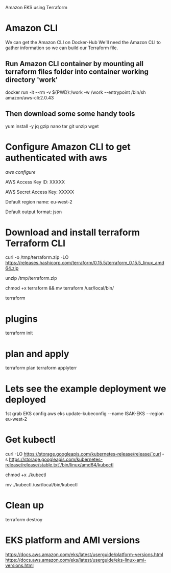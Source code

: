 Amazon EKS using Terraform

# Amazon CLI
We can get the Amazon CLI on Docker-Hub
We'll need the Amazon CLI to gather information so we can build our Terraform file.

## Run Amazon CLI container by mounting all terraform files folder into container working directory 'work'
docker run -it --rm -v ${PWD}:/work -w /work --entrypoint /bin/sh amazon/aws-cli:2.0.43

## Then download some some handy tools 
yum install -y jq gzip nano tar git unzip wget

# Configure Amazon CLI to get authenticated with aws

*aws configure*

AWS Access Key ID: XXXXX

AWS Secret Access Key: XXXXX

Default region name: eu-west-2

Default output format: json


# Download and install terraform Terraform CLI

curl -o /tmp/terraform.zip -LO https://releases.hashicorp.com/terraform/0.15.5/terraform_0.15.5_linux_amd64.zip

unzip /tmp/terraform.zip

chmod +x terraform && mv terraform /usr/local/bin/

terraform

# plugins
terraform init

# plan and apply
terraform plan
terraform applyterr

# Lets see the example deployment we deployed
1st grab EKS config
aws eks update-kubeconfig --name ISAK-EKS --region eu-west-2

# Get kubectl

curl -LO https://storage.googleapis.com/kubernetes-release/release/`curl -s https://storage.googleapis.com/kubernetes-release/release/stable.txt`/bin/linux/amd64/kubectl

chmod +x ./kubectl

mv ./kubectl /usr/local/bin/kubectl


# Clean up
terraform destroy

# EKS platform and AMI versions
https://docs.aws.amazon.com/eks/latest/userguide/platform-versions.html
https://docs.aws.amazon.com/eks/latest/userguide/eks-linux-ami-versions.html
